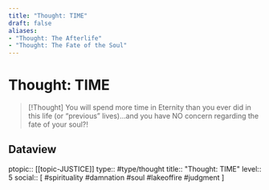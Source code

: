 ```yaml
---
title: "Thought: TIME"
draft: false
aliases:
- "Thought: The Afterlife"
- "Thought: The Fate of the Soul"
---
```

# Thought: TIME
> [!Thought]
> You will spend more time in Eternity than you ever did in this life (or “previous” lives)…and you have NO concern regarding the fate of your soul?!

## Dataview
ptopic:: [[topic-JUSTICE]]
type:: #type/thought
title:: "Thought: TIME"
level:: 5
social:: [ #spirituality #damnation #soul #lakeoffire #judgment ]